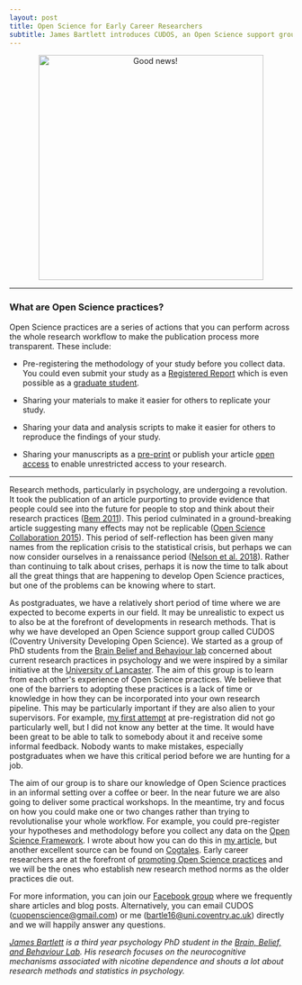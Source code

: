 ```yaml
---
layout: post
title: Open Science for Early Career Researchers
subtitle: James Bartlett introduces CUDOS, an Open Science support group. 
---
```


<center>
  <img src="{{ site.baseurl }}/img/CUDOS-logo.png" alt="Good news!" width = "400" />
</center>

___

### What are Open Science practices? 

Open Science practices are a series of actions that you can perform across the whole research workflow to make the publication process more transparent. These include:

- Pre-registering the methodology of your study before you collect data. You could even submit your study as a [Registered Report](https://cos.io/rr/) which is even possible as a [graduate student](http://blog.efpsa.org/2016/09/09/publishing-a-registered-report-as-a-postgraduate-researcher/). 

- Sharing your materials to make it easier for others to replicate your study. 

- Sharing your data and analysis scripts to make it easier for others to reproduce the findings of your study. 

- Sharing your manuscripts as a [pre-print](http://blog.psyarxiv.com/about-psyarxiv/) or publish your article [open access](http://libguides.coventry.ac.uk/rsp/openaccess) to enable unrestricted access to your research. 

___

Research methods, particularly in psychology, are undergoing a revolution. It took the publication of an article purporting to provide evidence that people could see into the future for people to stop and think about their research practices ([Bem 2011](https://www.ncbi.nlm.nih.gov/pubmed/21280961)). This period culminated in a ground-breaking article suggesting many effects may not be replicable ([Open Science Collaboration 2015](http://science.sciencemag.org/content/349/6251/aac4716)). This period of self-reflection has been given many names from the replication crisis to the statistical crisis, but perhaps we can now consider ourselves in a renaissance period ([Nelson et al. 2018](http://www.annualreviews.org/doi/abs/10.1146/annurev-psych-122216-011836)). Rather than continuing to talk about crises, perhaps it is now the time to talk about all the great things that are happening to develop Open Science practices, but one of the problems can be knowing where to start.

As postgraduates, we have a relatively short period of time where we are expected to become experts in our field. It may be unrealistic to expect us to also be at the forefront of developments in research methods. That is why we have developed an Open Science support group called CUDOS (Coventry University Developing Open Science). We started as a group of PhD students from the [Brain Belief and Behaviour lab](http://www.coventry.ac.uk/research/areas-of-research/advances-in-behavioural-science/brain-belief-and-behaviour-research/) concerned about current research practices in psychology and we were inspired by a similar initiative at the [University of Lancaster](http://www.lancaster.ac.uk/psychology/research/open-science/). The aim of this group is to learn from each other's experience of Open Science practices. We believe that one of the barriers to adopting these practices is a lack of time or knowledge in how they can be incorporated into your own research pipeline. This may be particularly important if they are also alien to your supervisors. For example, [my first attempt](https://bartlettje.github.io/BartlettJE.github.io/2017-03-29-effective-preregistration/) at pre-registration did not go particularly well, but I did not know any better at the time. It would have been great to be able to talk to somebody about it and receive some informal feedback. Nobody wants to make mistakes, especially postgraduates when we have this critical period before we are hunting for a job.  

The aim of our group is to share our knowledge of Open Science practices in an informal setting over a coffee or beer. In the near future we are also going to deliver some practical workshops. In the meantime, try and focus on how you could make one or two changes rather than trying to revolutionalise your whole workflow. For example, you could pre-register your hypotheses and methodology before you collect any data on the [Open Science Framework](https://osf.io/). I wrote about how you can do this in [my article](https://bartlettje.github.io/BartlettJE.github.io/2017-03-29-effective-preregistration/), but another excellent source can be found on [Cogtales](https://cogtales.wordpress.com/2016/04/01/preregistration-its-actually-a-really-good-idea/). Early career researchers are at the forefront of [promoting Open Science practices](https://www.ncbi.nlm.nih.gov/pmc/articles/PMC5688730/) and we will be the ones who establish new research method norms as the older practices die out.

For more information, you can join our [Facebook group](https://www.facebook.com/groups/165435830724121/) where we frequently share articles and blog posts. Alternatively, you can email CUDOS (cuopenscience@gmail.com) or me (bartle16@uni.coventry.ac.uk) directly and we will happily answer any questions. 

*[James Bartlett](http://www.coventry.ac.uk/research/research-directories/researchers/james-bartlett/) is a third year psychology PhD student in the [Brain, Belief, and Behaviour Lab](http://www.coventry.ac.uk/research/areas-of-research/advances-in-behavioural-science/brain-belief-and-behaviour-research/). His research focuses on the neurocognitive mechanisms associated with nicotine dependence and shouts a lot about research methods and statistics in psychology.* 
